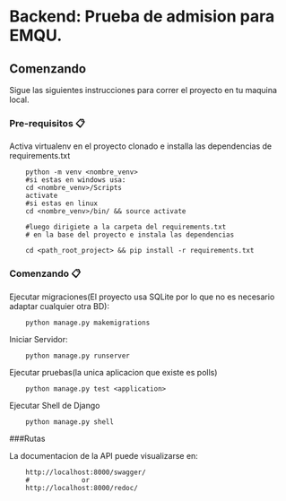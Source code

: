 # Backend: Prueba de admision para EMQU.

## Comenzando

Sigue las siguientes instrucciones para correr el proyecto en tu maquina local.

### Pre-requisitos 📋

Activa virtualenv en el proyecto clonado e installa las dependencias de requirements.txt

```shell
    python -m venv <nombre_venv>
    #si estas en windows usa:
    cd <nombre_venv>/Scripts
    activate
    #si estas en linux
    cd <nombre_venv>/bin/ && source activate
    
    #luego dirigiete a la carpeta del requirements.txt
    # en la base del proyecto e instala las dependencias
    
    cd <path_root_project> && pip install -r requirements.txt
```

### Comenzando 📋

Ejecutar migraciones(El proyecto usa SQLite por lo que no es necesario adaptar cualquier otra BD):

```shell
    python manage.py makemigrations
```

Iniciar Servidor:

```shell
    python manage.py runserver
```

Ejecutar pruebas(la unica aplicacion que existe es polls)

```shell
    python manage.py test <application>
```
Ejecutar Shell de Django

```shell
    python manage.py shell
```

###Rutas

La documentacion de la API puede visualizarse en:
```shell
    http://localhost:8000/swagger/
    #             or
    http://localhost:8000/redoc/
```

